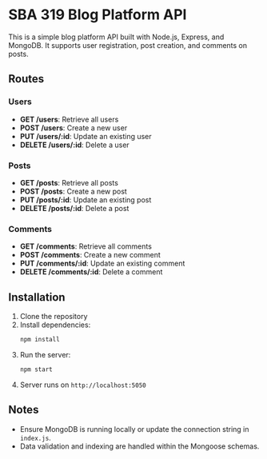 # SBA 319 Blog Platform API

This is a simple blog platform API built with Node.js, Express, and MongoDB. It supports user registration, post creation, and comments on posts.

## Routes

### Users
- **GET /users**: Retrieve all users
- **POST /users**: Create a new user
- **PUT /users/:id**: Update an existing user
- **DELETE /users/:id**: Delete a user

### Posts
- **GET /posts**: Retrieve all posts
- **POST /posts**: Create a new post
- **PUT /posts/:id**: Update an existing post
- **DELETE /posts/:id**: Delete a post

### Comments
- **GET /comments**: Retrieve all comments
- **POST /comments**: Create a new comment
- **PUT /comments/:id**: Update an existing comment
- **DELETE /comments/:id**: Delete a comment

## Installation

1. Clone the repository
2. Install dependencies:
    ```bash
    npm install
    ```
3. Run the server:
    ```bash
    npm start
    ```
4. Server runs on `http://localhost:5050`

## Notes
- Ensure MongoDB is running locally or update the connection string in `index.js`.
- Data validation and indexing are handled within the Mongoose schemas.

